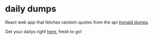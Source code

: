 # daily dumps

React web app that fetches random quotes from the api [tronald dumps](https://www.tronalddump.io/).

Get your dailys right [here](https://sweet-corn-pop-on-smelly-small-plants.netlify.app/), fresh to go!
